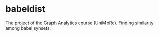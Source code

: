 # babeldist
The project of the Graph Analytics course (UniMoRe). Finding similarity among babel synsets. 
